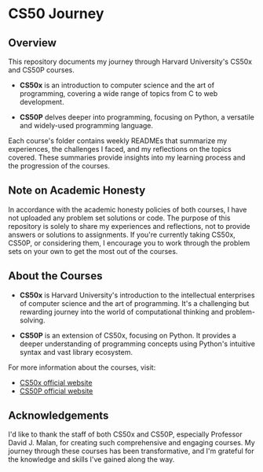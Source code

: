 # CS50 Journey

## Overview
This repository documents my journey through Harvard University's CS50x and CS50P courses. 

- **CS50x** is an introduction to computer science and the art of programming, covering a wide range of topics from C to web development.
  
- **CS50P** delves deeper into programming, focusing on Python, a versatile and widely-used programming language.

Each course's folder contains weekly READMEs that summarize my experiences, the challenges I faced, and my reflections on the topics covered. These summaries provide insights into my learning process and the progression of the courses.

## Note on Academic Honesty
In accordance with the academic honesty policies of both courses, I have not uploaded any problem set solutions or code. The purpose of this repository is solely to share my experiences and reflections, not to provide answers or solutions to assignments. If you're currently taking CS50x, CS50P, or considering them, I encourage you to work through the problem sets on your own to get the most out of the courses.

## About the Courses
- **CS50x** is Harvard University's introduction to the intellectual enterprises of computer science and the art of programming. It's a challenging but rewarding journey into the world of computational thinking and problem-solving.

- **CS50P** is an extension of CS50x, focusing on Python. It provides a deeper understanding of programming concepts using Python's intuitive syntax and vast library ecosystem.

For more information about the courses, visit:
- [CS50x official website](https://cs50.harvard.edu/x/2023/)
- [CS50P official website](https://cs50.harvard.edu/python/2022/)

## Acknowledgements
I'd like to thank the staff of both CS50x and CS50P, especially Professor David J. Malan, for creating such comprehensive and engaging courses. My journey through these courses has been transformative, and I'm grateful for the knowledge and skills I've gained along the way.